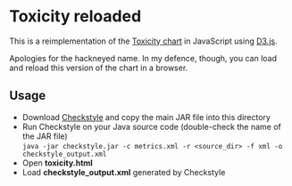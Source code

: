 # Toxicity reloaded

This is a reimplementation of the [Toxicity chart][1] in JavaScript using [D3.js][2]. 

Apologies for the hackneyed name. In my defence, though, you can load and reload this version of the chart in a browser.

## Usage

* Download [Checkstyle][1] and copy the main JAR file into this directory
* Run Checkstyle on your Java source code (double-check the name of the JAR file)  
`java -jar checkstyle.jar -c metrics.xml -r <source_dir> -f xml -o checkstyle_output.xml`
* Open **toxicity.html**
* Load **checkstyle_output.xml** generated by Checkstyle


[1]: https://sourceforge.net/projects/checkstyle/files/checkstyle/
[2]: http://d3js.org

